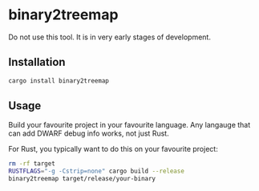 # binary2treemap

Do not use this tool. It is in very early stages of development.

## Installation

```sh
cargo install binary2treemap
```
## Usage

Build your favourite project in your favourite language. Any langauge that can add DWARF debug info works, not just Rust.

For Rust, you typically want to do this on your favourite project:

```sh
rm -rf target
RUSTFLAGS="-g -Cstrip=none" cargo build --release
binary2treemap target/release/your-binary
```
